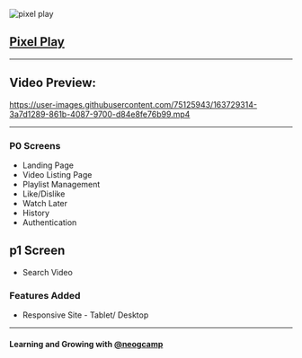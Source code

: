 ![pixel play](https://user-images.githubusercontent.com/75125943/163729432-121e8b04-c2c0-4016-8873-fb7efabf5a71.png)



## [Pixel Play](https://pixel-play-git-dev-gauravsinhaweb.vercel.app/)

---

## Video Preview: 

https://user-images.githubusercontent.com/75125943/163729314-3a7d1289-861b-4087-9700-d84e8fe76b99.mp4


---

### P0 Screens

- Landing Page
- Video Listing Page
- Playlist Management
- Like/Dislike
- Watch Later
- History
- Authentication

## p1 Screen

- Search Video

### Features Added

- Responsive Site - Tablet/ Desktop

---

#### Learning and Growing with [@neogcamp](https://twitter.com/neogcamp)
